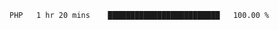 
<!--START_SECTION:waka-->

```text
PHP   1 hr 20 mins    █████████████████████████   100.00 %
```

<!--END_SECTION:waka-->
